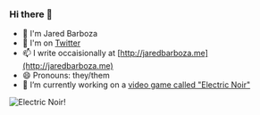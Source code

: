 ### Hi there 👋

- :metal: I'm Jared Barboza
- 💬 I'm on [Twitter](http://twitter.com/codeimpossible)
- 📫 I write occaisionally at [http://jaredbarboza.me](http://jaredbarboza.me)
- 😄 Pronouns: they/them
- 🌱 I’m currently working on a [video game called "Electric Noir"](http://electricnoirgame.com)

![Electric Noir!](https://github.com/codeimpossible/codeimpossible/blob/master/electricnoir.gif)